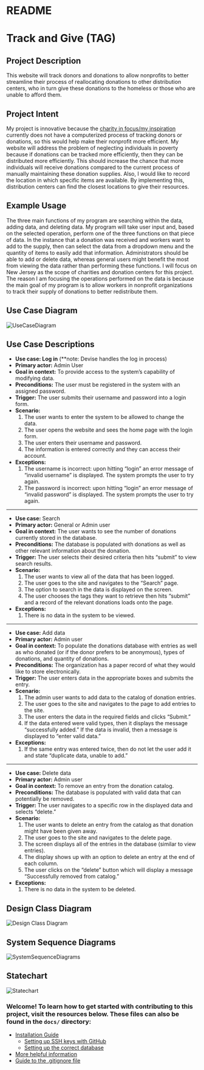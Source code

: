 # README

# Track and Give (TAG)

## Project Description

This website will track donors and donations to allow nonprofits to better streamline their process of reallocating donations to other distribution centers, who in turn give these donations to the homeless or those who are unable to afford them.

## Project Intent 

My project is innovative because the [charity in focus/my inspiration](https://www.theunforgottenhaven.org/) currently does not have a computerized process of tracking donors or donations, so this would help make their nonprofit more efficient. My website will address the problem of neglecting individuals in poverty because if donations can be tracked more efficiently, then they can be distributed more efficiently. This should increase the chance that more individuals will receive donations compared to the current process of manually maintaining these donation supplies. Also, I would like to record the location in which specific items are available. By implementing this, distribution centers can find the closest locations to give their resources.

## Example Usage 

The three main functions of my program are searching within the data, adding data, and deleting data. My program will take user input and, based on the selected operation, perform one of the three functions on that piece of data. In the instance that a donation was received and workers want to add to the supply, then can select the data from a dropdown menu and the quantity of items to easily add that information. Administrators should be able to add or delete data, whereas general users might benefit the most from viewing the data rather than performing these functions. I will focus on New Jersey as the scope of charities and donation centers for this project. The reason I am focusing the operations performed on the data is because the main goal of my program is to allow workers in nonprofit organizations to track their supply of donations to better redistribute them. 

## Use Case Diagram

![UseCaseDiagram](https://github.com/lalimabhola/TAG/blob/prototype2/diagrams/Use_case_diagram.png)

## Use Case Descriptions
 - **Use case: Log in** (**note: Devise handles the log in process)
 - **Primary actor:** Admin User
 - **Goal in context:** To provide access to the system’s capability of modifying data.
 - **Preconditions:** The user must be registered in the system with an assigned password.
 - **Trigger:** The user submits their username and password into a login form.
 - **Scenario:**
	1. The user wants to enter the system to be allowed to change the data.
	2. The user opens the website and sees the home page with the login form.
	3. The user enters their username and password.
	4. The information is entered correctly and they can access their account.
 - **Exceptions:**
	1. The username is incorrect: upon hitting “login” an error message of “invalid username” is displayed. The system prompts the user to try again.
	2. The password is incorrect: upon hitting “login” an error message of “invalid password” is displayed. The system prompts the user to try again.
----------
 - **Use case:** Search
 - **Primary actor:** General or Admin user
 - **Goal in context:** The user wants to see the number of donations currently stored in the database.
 - **Preconditions:** The database is populated with donations as well as other relevant information about the donation.
 - **Trigger:** The user selects their desired criteria then hits “submit” to view search results.
 - **Scenario:**
	1.  The user wants to view all of the data that has been logged.
	2. The user goes to the site and navigates to the “Search” page.
	3. The option to search in the data is displayed on the screen.
	4. The user chooses the tags they want to retrieve then hits “submit” and a record of the relevant donations loads onto the page.
- **Exceptions:**
	1.  There is no data in the system to be viewed.
----------
- **Use case:** Add data
- **Primary actor:** Admin user
- **Goal in context:** To populate the donations database with entries as well as who donated (or if the donor prefers to be anonymous), types of donations, and quantity of donations.
- **Preconditions:** The organization has a paper record of what they would like to store electronically.
- **Trigger:** The user enters data in the appropriate boxes and submits the entry.
- **Scenario:**
	1.  The admin user wants to add data to the catalog of donation entries.
	2. The user goes to the site and navigates to the page to add entries to the site.
	3. The user enters the data in the required fields and clicks “Submit.”
	4. If the data entered were valid types, then it displays the message “successfully added.” If the data is invalid, then a message is displayed to “enter valid data.”
- **Exceptions:**
	1.  If the same entry was entered twice, then do not let the user add it and state “duplicate data, unable to add.”
----------
- **Use case:** Delete data
- **Primary actor:** Admin user
- **Goal in context:** To remove an entry from the donation catalog.
- **Preconditions:** The database is populated with valid data that can potentially be removed.
- **Trigger:** The user navigates to a specific row in the displayed data and selects “delete.”
- **Scenario:**
	1.  The user wants to delete an entry from the catalog as that donation might have been given away.
	2.  The user goes to the site and navigates to the delete page.
	3.  The screen displays all of the entries in the database (similar to view entries).
	4.  The display shows up with an option to delete an entry at the end of each column.
	5.  The user clicks on the “delete” button which will display a message “Successfully removed from catalog.”
- **Exceptions:**
	1.  There is no data in the system to be deleted.

## Design Class Diagram

![Design Class Diagram](https://github.com/lalimabhola/TAG/blob/prototype2/diagrams/Design_class_diagram.png)

## System Sequence Diagrams

![SystemSequenceDiagrams](https://github.com/lalimabhola/TAG/blob/prototype2/diagrams/System_seuqnce_diagrams.png)

## Statechart

![Statechart](https://github.com/lalimabhola/TAG/blob/prototype2/diagrams/State_chart.png)

### Welcome! To learn how to get started with contributing to this project, visit the resources below. These files can also be found in the `docs/` directory:

* [Installation Guide](docs/Installation_Guide.md)
  * [Setting up SSH keys with GitHub](docs/Setting_up_SSH_keys_GitHub.md)
  * [Setting up the correct database](docs/SQLite3_to_Postgres_on_Rails.md)
* [More helpful information](docs/More_helpful_info.md)
* [Guide to the .gitignore file](docs/.gitignore_Guide.md)